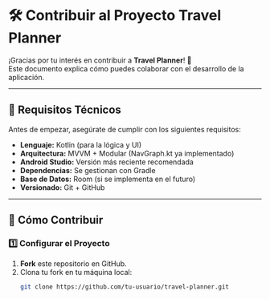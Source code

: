 # 🛠 Contribuir al Proyecto Travel Planner

¡Gracias por tu interés en contribuir a **Travel Planner**! 🎉  
Este documento explica cómo puedes colaborar con el desarrollo de la aplicación.

---

## 📌 Requisitos Técnicos

Antes de empezar, asegúrate de cumplir con los siguientes requisitos:

- **Lenguaje:** Kotlin (para la lógica y UI)
- **Arquitectura:** MVVM + Modular (NavGraph.kt ya implementado)
- **Android Studio:** Versión más reciente recomendada
- **Dependencias:** Se gestionan con Gradle
- **Base de Datos:** Room (si se implementa en el futuro)
- **Versionado:** Git + GitHub

---

## 🚀 Cómo Contribuir

### 1️⃣ Configurar el Proyecto
1. **Fork** este repositorio en GitHub.
2. Clona tu fork en tu máquina local:
   ```sh
   git clone https://github.com/tu-usuario/travel-planner.git
